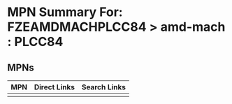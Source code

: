 



# MPN Summary For: FZEAMDMACHPLCC84 > amd-mach : PLCC84

## MPNs
  

|MPN|Direct Links|Search Links|
| :--- | :--- | :--- |
||||
